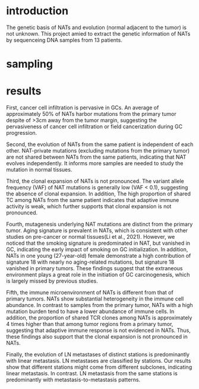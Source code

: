 # introduction
The genetic basis of NATs and evolution (normal adjacent to the tumor) is not unknown. This project amied to extract the genetic information of NATs by sequenceing DNA samples from 13 patients. 

# sampling



# results
First, cancer cell infiltration is pervasive in GCs. An average of approximately 50% of NATs harbor mutations from the primary tumor despite of >3cm away from the tumor margin, suggesting the pervasiveness of cancer cell infiltration or field cancerization during GC progression.

Second, the evolution of NATs from the same patient is independent of each other. NAT-private mutations (excluding mutations from the primary tumor) are not shared between NATs from the same patients, indicating that NAT evolves independently. It informs more samples are needed to study the mutation in normal tissues.

Third, the clonal expansion of NATs is not pronounced. The variant allele frequency (VAF) of NAT mutations is generally low (VAF < 0.1), suggesting the absence of clonal expansion. In addition, The high proportion of shared TC among NATs from the same patient indicates that adaptive immune activity is weak, which further supports that clonal expansion is not pronounced. 

Fourth, mutagenesis underlying NAT mutations are distinct from the primary tumor. Aging signature is prevalent in NATs, which is consistent with other studies on pre-cancer or normal tissues(Li et al., 2021). However, we noticed that the smoking signature is predominated in NAT, but vanished in GC, indicating the early impact of smoking on GC initialization. In addition, NATs in one young (27-year-old) female demonstrate a high contribution of signature 18 with nearly no aging-related mutations, but signature 18 vanished in primary tumors. These findings suggest that the extraneous environment plays a great role in the initiation of GC carcinogenesis, which is largely missed by previous studies. 

Fifth, the immune microenvironment of NATs is different from that of primary tumors. NATs show substantial heterogeneity in the immune cell abundance. In contrast to samples from the primary tumor, NATs with a high mutation burden tend to have a lower abundance of immune cells. In addition, the proportion of shared TCR clones among NATs is approximately 4 times higher than that among tumor regions from a primary tumor, suggesting that adaptive immune response is not evidenced in NATs. Thus, these findings also support that the clonal expansion is not pronounced in NATs.

Finally, the evolution of LN metastases of distinct stations is predominantly with linear metastasis. LN metastases are classified by stations. Our results show that different stations might come from different subclones, indicating linear metastasis. In contrast. LN metastasis from the same stations is predominantly with metastasis-to-metastasis patterns.
